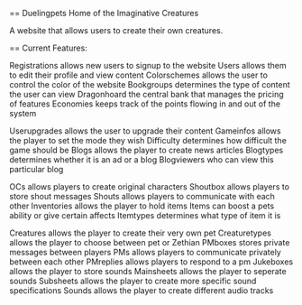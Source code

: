 == Duelingpets Home of the Imaginative Creatures

A website that allows users to create their own creatures.

== Current Features:

Registrations allows new users to signup to the website
Users allows them to edit their profile and view content
Colorschemes allows the user to control the color of the website
Bookgroups determines the type of content the user can view
Dragonhoard the central bank that manages the pricing of features
Economies keeps track of the points flowing in and out of the system

Userupgrades allows the user to upgrade their content
Gameinfos allows the player to set the mode they wish
Difficulty determines how difficult the game should be
Blogs allows the player to create news articles
Blogtypes determines whether it is an ad or a blog
Blogviewers who can view this particular blog

OCs allows players to create original characters
Shoutbox allows players to store shout messages
Shouts allows players to communicate with each other
Inventories allows the player to hold items
Items can boost a pets ability or give certain affects
Itemtypes determines what type of item it is

Creatures allows the player to create their very own pet
Creaturetypes allows the player to choose between pet or Zethian
PMboxes stores private messages between players
PMs allows players to communicate privately between each other
PMreplies allows players to respond to a pm
Jukeboxes allows the player to store sounds
Mainsheets allows the player to seperate sounds
Subsheets allows the player to create more specific sound specifications
Sounds allows the player to create different audio tracks

